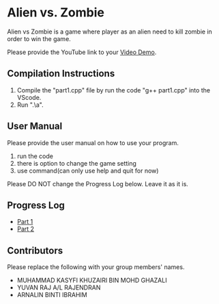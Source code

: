 # Alien vs. Zombie

Alien vs Zombie is a game where player as an alien need to kill zombie in order to win the game.

Please provide the YouTube link to your [Video Demo](https://youtube.com).

## Compilation Instructions

1. Compile the "part1.cpp" file by run the code "g++ part1.cpp" into the VScode.
2. Run ".\a".

## User Manual

Please provide the user manual on how to use your program.
1. run the code
2. there is option to change the game setting
3. use command(can only use help and quit for now)

Please DO NOT change the Progress Log below. Leave it as it is.

## Progress Log

- [Part 1](PART1.md)
- [Part 2](PART2.md)

## Contributors

Please replace the following with your group members' names. 

- MUHAMMAD KASYFI KHUZAIRI BIN MOHD GHAZALI
- YUVAN RAJ A/L RAJENDRAN
- ARNALIN BINTI IBRAHIM 